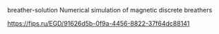 breather-solution
Numerical simulation of magnetic discrete breathers

https://fips.ru/EGD/91626d5b-0f9a-4456-8822-37f64dc88141
